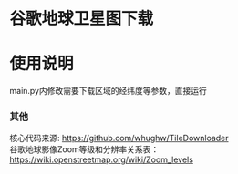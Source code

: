# 谷歌地球卫星图下载

# 使用说明

main.py内修改需要下载区域的经纬度等参数，直接运行

### 其他

核心代码来源: https://github.com/whughw/TileDownloader  
谷歌地球影像Zoom等级和分辨率关系表： https://wiki.openstreetmap.org/wiki/Zoom_levels